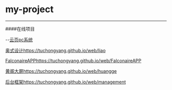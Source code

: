 # my-project

------

####在线项目

--[云页pc系统](http://www.yunye123.com)



[奥式设计](https://tuchongyang.github.io/web/liao)https://tuchongyang.github.io/web/liao

[FalconaireAPP](https://tuchongyang.github.io/web/FalconaireAPP)https://tuchongyang.github.io/web/FalconaireAPP

[黄阁大屏](https://tuchongyang.github.io/web/huangge)https://tuchongyang.github.io/web/huangge

[后台框架](https://tuchongyang.github.io/web/management)https://tuchongyang.github.io/web/management
